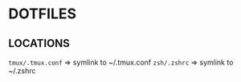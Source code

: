 # DOTFILES

## LOCATIONS
`tmux/.tmux.conf`   => symlink to ~/.tmux.conf
`zsh/.zshrc`        => symlink to ~/.zshrc
